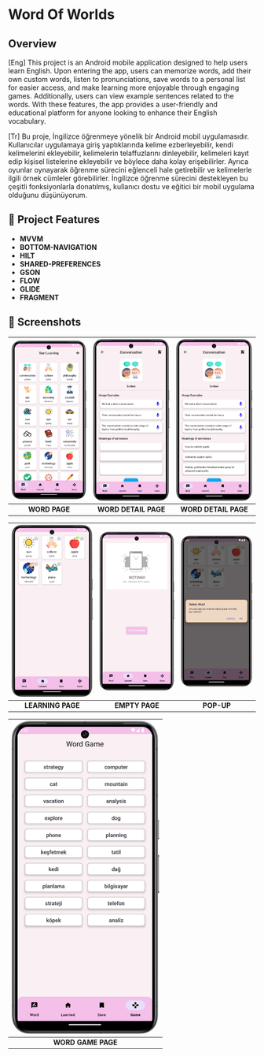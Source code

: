 # Word Of Worlds

## Overview

[Eng] This project is an Android mobile application designed to help users learn English. Upon entering the app, users can memorize words, add their own custom words, listen to pronunciations, save words to a personal list for easier access, and make learning more enjoyable through engaging games. Additionally, users can view example sentences related to the words. With these features, the app provides a user-friendly and educational platform for anyone looking to enhance their English vocabulary.

[Tr] Bu proje, İngilizce öğrenmeye yönelik bir Android mobil uygulamasıdır. Kullanıcılar uygulamaya giriş yaptıklarında kelime ezberleyebilir, kendi kelimelerini ekleyebilir, kelimelerin telaffuzlarını dinleyebilir, kelimeleri kayıt edip kişisel listelerine ekleyebilir ve böylece daha kolay erişebilirler. Ayrıca oyunlar oynayarak öğrenme sürecini eğlenceli hale getirebilir ve kelimelerle ilgili örnek cümleler görebilirler. İngilizce öğrenme sürecini destekleyen bu çeşitli fonksiyonlarla donatılmış, kullanıcı dostu ve eğitici bir mobil uygulama olduğunu düşünüyorum.

## 🚀 Project Features
- **MVVM**
- **BOTTOM-NAVIGATION** 
- **HILT**
- **SHARED-PREFERENCES**
- **GSON**
- **FLOW**
- **GLIDE**
- **FRAGMENT**

## 📸 Screenshots

| <img src="screenshot/readme_word.png" alt="Screen1" width="300"/> | <img src="screenshot/readme_word_detail.png" alt="Screen2" width="300"/> | <img src="screenshot/readme_word_detail_high.png" alt="Screen3" width="300"/> |
|:-----------------------------------------------------------------:|:------------------------------------------------------------------------:|:-----------------------------------------------------------------------------:|
|                           **WORD PAGE**                           |                           **WORD DETAIL PAGE**                           |                             **WORD DETAIL PAGE**                              |

| <img src="screenshot/readme_learning.png" alt="Screen4" width="300"/> | <img src="screenshot/readme_empty_screen.png" alt="Screen5" width="300"/> | <img src="screenshot/readme_popup.png" alt="Screen6" width="300"/> |
|:---------------------------------------------------------------------:|:-------------------------------------------------------------------------:|:------------------------------------------------------------------:|
|                           **LEARNING PAGE**                           |                              **EMPTY PAGE**                               |                             **POP-UP**                             |


| <img src="screenshot/readme_word_game.png" alt="Screen1" width="300"/> |  
|:----------------------------------------------------------------------:|
|                           **WORD GAME PAGE**                           |                                       



